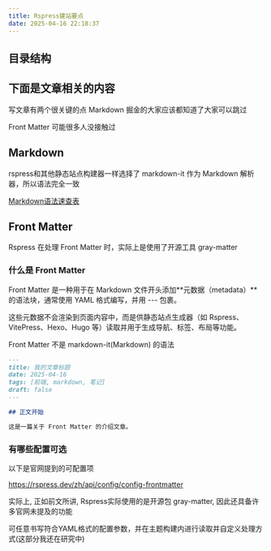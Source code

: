 ```yaml
---
title: Rspress建站要点
date: 2025-04-16 22:18:37
---
```


## 目录结构



## 下面是文章相关的内容

写文章有两个很关键的点 Markdown 掘金的大家应该都知道了大家可以跳过

Front Matter 可能很多人没接触过

## Markdown

rspress和其他静态站点构建器一样选择了 markdown-it 作为 Markdown 解析器，所以语法完全一致

[Markdown语法速查表](https://markdown.com.cn/cheat-sheet.html#%E6%80%BB%E8%A7%88)

## Front Matter

Rspress 在处理 Front Matter 时，实际上是使用了开源工具 gray-matter

### 什么是 Front Matter

Front Matter 是一种用于在 Markdown 文件开头添加**元数据（metadata）**的语法块，通常使用 YAML 格式编写，并用 --- 包裹。

这些元数据不会渲染到页面内容中，而是供静态站点生成器（如 Rspress、VitePress、Hexo、Hugo 等）读取并用于生成导航、标签、布局等功能。

Front Matter 不是 markdown-it(Markdown) 的语法

```markdown
---
title: 我的文章标题
date: 2025-04-16
tags: [前端, markdown, 笔记]
draft: false
---

## 正文开始

这是一篇关于 Front Matter 的介绍文章。
```

### 有哪些配置可选

以下是官网提到的可配置项

https://rspress.dev/zh/api/config/config-frontmatter

实际上, 正如前文所讲, Rspress实际使用的是开源包 gray-matter, 因此还具备许多官网未提及的功能

可任意书写符合YAML格式的配置参数，并在主题构建内进行读取并自定义处理方式(这部分我还在研究中)

